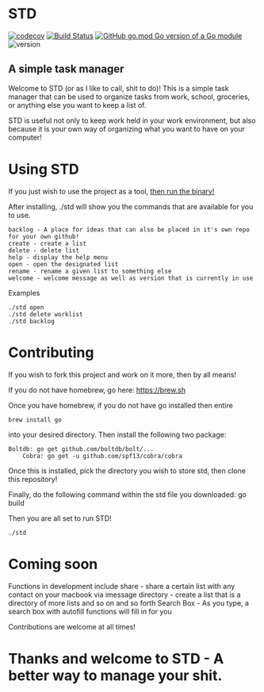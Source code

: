 # STD

[![codecov](https://codecov.io/gh/benmorehouse/std/branch/develop/graph/badge.svg)](https://codecov.io/gh/benmorehouse/std)
[![Build Status](https://travis-ci.com/benmorehouse/std.svg?branch=develop)](https://travis-ci.com/benmorehouse/std)
[![GitHub go.mod Go version of a Go module](https://img.shields.io/github/go-mod/go-version/gomods/athens.svg)](https://github.com/gomods/athens)
![version](https://img.shields.io/badge/version-1.0.0-blue)


## A simple task manager

Welcome to STD (or as I like to call, shit to do)! This is a simple task manager that can be used to 
organize tasks from work, school, groceries, or anything else you want to keep a list of. 

STD is useful not only to keep work held in your work environment, but also because it is your own way 
of organizing what you want to have on your computer!

# Using STD 

If you just wish to use the project as a tool, [then run the binary!](https://github.com/benmorehouse/std/releases/tag/v1.0)

After installing, ./std will show you the commands that are available for you to use. 

	backlog - A place for ideas that can also be placed in it's own repo for your own github!
	create - create a list
	delete - delete list
	help - display the help menu
	open - open the designated list
	rename - rename a given list to something else
	welcome - welcome message as well as version that is currently in use

Examples
	
	./std open 
	./std delete worklist
	./std backlog



# Contributing

If you wish to fork this project and work on it more, then by all means!

If you do not have homebrew, go here: https://brew.sh

Once you have homebrew, if you do not have go installed then entire
	
	brew install go

into your desired directory.
Then install the following two package:

	Boltdb: go get github.com/boltdb/bolt/...
        Cobra: go get -u github.com/spf13/cobra/cobra 

Once this is installed, pick the directory you wish to store std, then 
clone this repository!

Finally, do the following command within the std file you downloaded: 
        go build 

Then you are all set to run STD!
		
	./std


# Coming soon
	
Functions in development include
	share - share a certain list with any contact on your macbook via imessage
	directory - create a list that is a directory of more lists and so on and so forth
	Search Box - As you type, a search box with autofill functions will fill in for you


Contributions are welcome at all times! 

# Thanks and welcome to STD - A better way to manage your shit.
	
